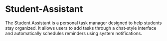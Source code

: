 # Student-Assistant
The Student Assistant is a personal task manager designed to help students stay organized. It allows users to add tasks through a chat-style interface and automatically schedules reminders using system notifications.
